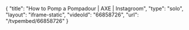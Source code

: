 {
    "title": "How to Pomp a Pompadour | AXE | Instagroom",
    "type": "solo",
    "layout": "iframe-static",
    "videoId": "66858726",
    "url": "\/tvpembed\/66858726"
}